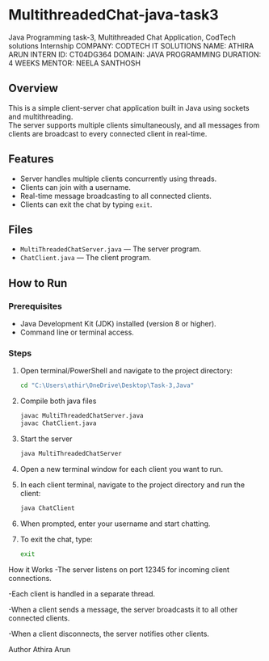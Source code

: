 # MultithreadedChat-java-task3
Java Programming task-3, Multithreaded Chat Application, CodTech solutions 
Internship COMPANY: CODTECH IT SOLUTIONS 
NAME: ATHIRA ARUN 
INTERN ID: CT04DG364 
DOMAIN: JAVA PROGRAMMING
DURATION: 4 WEEKS 
MENTOR: NEELA SANTHOSH

## Overview
This is a simple client-server chat application built in Java using sockets and multithreading.  
The server supports multiple clients simultaneously, and all messages from clients are broadcast to every connected client in real-time.

## Features
- Server handles multiple clients concurrently using threads.
- Clients can join with a username.
- Real-time message broadcasting to all connected clients.
- Clients can exit the chat by typing `exit`.

## Files
- `MultiThreadedChatServer.java` — The server program.
- `ChatClient.java` — The client program.

## How to Run

### Prerequisites
- Java Development Kit (JDK) installed (version 8 or higher).
- Command line or terminal access.

### Steps

1. Open terminal/PowerShell and navigate to the project directory:

   ```bash
   cd "C:\Users\athir\OneDrive\Desktop\Task-3,Java"
2. Compile both java files
   ```bash
   javac MultiThreadedChatServer.java
   javac ChatClient.java
3. Start the server
   ```bash
   java MultiThreadedChatServer
4. Open a new terminal window for each client you want to run.
5. In each client terminal, navigate to the project directory and run the client:
   ```bash
   java ChatClient
6. When prompted, enter your username and start chatting.
7. To exit the chat, type:
   ```bash
   exit
How it Works
  -The server listens on port 12345 for incoming client connections.

  -Each client is handled in a separate thread.

  -When a client sends a message, the server broadcasts it to all other connected clients.

  -When a client disconnects, the server notifies other clients.


Author
Athira Arun



